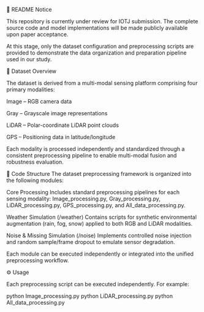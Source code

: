 📘 README
Notice

This repository is currently under review for IOTJ submission.
The complete source code and model implementations will be made publicly available upon paper acceptance.

At this stage, only the dataset configuration and preprocessing scripts are provided to demonstrate the data organization and preparation pipeline used in our study.

🧩 Dataset Overview

The dataset is derived from a multi-modal sensing platform comprising four primary modalities:

Image – RGB camera data

Gray – Grayscale image representations

LiDAR – Polar-coordinate LiDAR point clouds

GPS – Positioning data in latitude/longitude

Each modality is processed independently and standardized through a consistent preprocessing pipeline to enable multi-modal fusion and robustness evaluation.

🧠 Code Structure
The dataset preprocessing framework is organized into the following modules:

Core Processing
Includes standard preprocessing pipelines for each sensing modality:
Image_processing.py, Gray_processing.py, LiDAR_processing.py, GPS_processing.py, and All_data_processing.py.

Weather Simulation (/weather)
Contains scripts for synthetic environmental augmentation (rain, fog, snow) applied to both RGB and LiDAR modalities.

Noise & Missing Simulation (/noise)
Implements controlled noise injection and random sample/frame dropout to emulate sensor degradation.

Each module can be executed independently or integrated into the unified preprocessing workflow.

⚙️ Usage

Each preprocessing script can be executed independently.
For example:

python Image_processing.py
python LiDAR_processing.py
python All_data_processing.py


